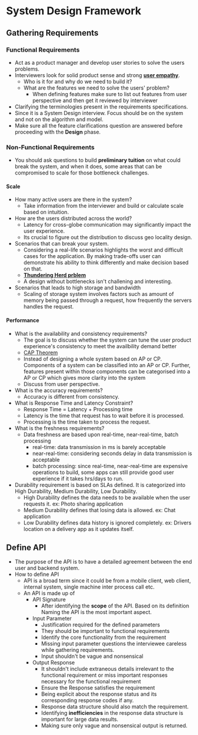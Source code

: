 # System Design Framework

## Gathering Requirements

### Functional Requirements
- Act as a product manager and develop user stories to solve the users problems.
- Interviewers look for solid product sense and strong [**user empathy**](https://medium.com/@henrymodis/user-empathy-f995f1fde26d).
    - Who is it for and why do we need to build it?
    - What are the features we need to solve the users' problem?
        - When defining features make sure to list out features from user perspective and then get it reviewed by interviewer
- Clarifying the terminologies present in the requirements specifications.
- Since it is a System Design interview. Focus should be on the system and not on the algorithm and model.
- Make sure all the feature clarifications question are answered before proceeding with the **Design** phase. 

### Non-Functional Requirements
- You should ask questions to build **preliminary tuition** on what could break the system, and when it does, some areas that can be
compromised to scale for those bottleneck challenges.

#### Scale
- How many active users are there in the system?
    - Take information from the interviewer and build or calculate scale based on intuition.
- How are the users distributed across the world?
    - Latency for cross-globe communication may significantly impact the user experience.
    - Its crucial to figure out the distribution to discuss geo locality design.
- Scenarios that can break your system.
    - Considering a real-life scenarios highlights the worst and difficult cases for the application. By making trade-offs user can demonstrate his ability to think differently and make decision based on that.
    - [**Thundering Herd prblem**](https://en.wikipedia.org/wiki/Thundering_herd_problem)
    - A design without bottlenecks isn't challening and interesting.
- Scenarios that leads to high storage and bandwidth
    - Scaling of storage system involves factors such as amount of memory being passed through a request, how frequently the servers handles the request.

#### Performance
- What is the availability and consistency requirements?
    - The goal is to discuss whether the system can tune the user product experience's consistency to meet the availbility demand better
    - [CAP Theorem](https://en.wikipedia.org/wiki/CAP_theorem)
    - Instead of designing a whole system based on AP or CP. Components of a system can be classified into an AP or CP. Further, features present within those components can be categorised into a AP or CP which gives more clarity into the system
    - Discuss from user perspective.
- What is the accuracy requirements?
    -  Accuracy is different from consistency.
- What is Response Time and Latency Constraint?
    - Response Time = Latency + Processing time
    - Latency is the time that request has to wait before it is processed.
    - Processing is the time taken to process the request.
- What is the freshness requirements?
    - Data freshness are based upon real-time, near-real-time, batch processing
        - real-time: data transmission in ms is barely acceptable
        - near-real-time: considering seconds delay in data transmission is acceptable
        - batch processing: since real-time, near-real-time are expensive operations to build, some apps can still provide good user experience if it takes hrs/days to run.
- Durability requirement is based on SLAs defined. It is categorized into High Durability, Medium Durability, Low Durability.
    - High Durability defines the data needs to be available when the user requests it. ex: Photo sharing application
    - Medium Durability defines that losing data is allowed. ex: Chat application
    - Low Durability defines data history is ignored completely. ex: Drivers location on a delivery app as it updates itself.

## Define API
- The purpose of the API is to have a detailed agreement between the end user and backend system.
- How to define API
    - API is a broad term since it could be from a mobile client, web client, internal system, single machine inter process call etc.
    - An API is made up of 
        - API Signature
            - After identifying the **scope** of the API. Based on its definition Naming the API is the most important aspect.
        - Input Parameter
            - Justification required for the defined parameters
            - They should be important to functional requirements
            - Identify the core functionality from the requirement
            - Missing input parameter questions the interviewee careless while gathering requirements.
            - Input shouldn't be vague and nonsensical
        - Output Response
            - It shouldn't include extraneous details irrelevant to the functional requirement or miss important responses necessary for the functional requirement
            - Ensure the Response satisfies the requirement
            - Being explicit about the response status and its corresponding response codes if any.
            - Response data structure should also match the requirement.
            - Identifying **inefficiencies** in the response data structure is important for large data results.
            - Making sure only vague and nonsensical output is returned.